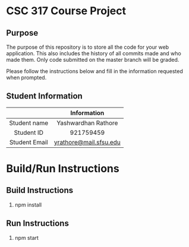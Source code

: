 # CSC 317 Course Project

## Purpose

The purpose of this repository is to store all the code for your web application. This also includes the history of all commits made and who made them. Only code submitted on the master branch will be graded.

Please follow the instructions below and fill in the information requested when prompted.

## Student Information

|               | Information   |
|:-------------:|:-------------:|
| Student name  | Yashwardhan Rathore     |
| Student ID    | 921759459       |
| Student Email | yrathore@mail.sfsu.edu    |



# Build/Run Instructions

## Build Instructions
1. npm install

## Run Instructions
1. npm start